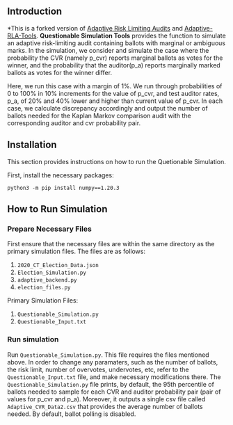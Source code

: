 ## Introduction
*This is a forked version of [Adaptive Risk Limiting Audits](https://arxiv.org/pdf/2202.02607) and [Adaptive-RLA-Tools](https://github.com/aeharrison815/Adaptive-RLA-Tools).
**Questionable Simulation Tools** provides the function to simulate an adaptive risk-limiting audit containing ballots with marginal or ambiguous marks. In the simulation, we consider and simulate the case where the probability the CVR (namely p_cvr) reports marginal ballots as votes for the winner, and the probability that the auditor(p_a) reports marginally marked ballots as votes for the winner differ. 

Here, we run this case with a margin of 1%. We run through probabilities of 0 to 100% in 10% increments for the value of p_cvr, and test auditor rates, p_a, of 20% and 40% lower and higher than current value of p_cvr. In each case, we calculate discrepancy accordingly and output the number of ballots needed for the Kaplan Markov comparison audit with the corresponding auditor and cvr probability pair. 

## Installation

This section provides instructions on how to run the Quetionable Simulation. 

First, install the necessary packages:

	python3 -m pip install numpy==1.20.3

## How to Run Simulation
### Prepare Necessary Files

First ensure that the necessary files are within the same directory as the primary simulation files. The files are as follows:
1) `2020_CT_Election_Data.json`
2) `Election_Simulation.py`
3) `adaptive_backend.py`
4) `election_files.py`

Primary Simulation Files:
1) `Questionable_Simulation.py`
2) `Questionable_Input.txt`

### Run simulation

Run `Questionable_Simulation.py`. This file requires the files mentioned above. In order to change any paramaters, such as the number of ballots, the risk limit, number of overvotes, undervotes, etc, refer to the `Questionable_Input.txt` file, and make necessary modifications there. The `Questionable_Simulation.py` file prints, by default, the 95th percentile of ballots needed to sample for each CVR and auditor probability pair (pair of values for p_cvr and p_a). Moreover, it outputs a single csv file called `Adaptive_CVR_Data2.csv` that provides the average number of ballots needed. By default, ballot polling is disabled. 


